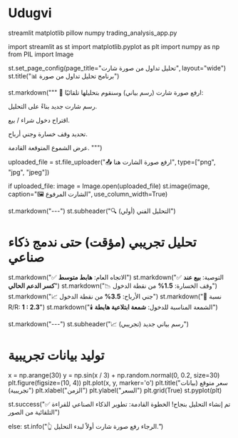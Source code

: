 # Udugvi
streamlit matplotlib pillow numpy
trading_analysis_app.py

import streamlit as st import matplotlib.pyplot as plt import numpy as np from PIL import Image

st.set_page_config(page_title="تحليل تداول من صورة شارت", layout="wide") st.title("📊 برنامج تحليل تداول من صورة")

st.markdown(""" 👋 ارفع صورة شارت (رسم بياني) وسنقوم بتحليلها تلقائيًا:

رسم شارت جديد بناءً على التحليل.

اقتراح دخول شراء / بيع.

تحديد وقف خسارة وجني أرباح.

عرض الشموع المتوقعة القادمة. """)


uploaded_file = st.file_uploader("📤 ارفع صورة الشارت هنا", type=["png", "jpg", "jpeg"])

if uploaded_file: image = Image.open(uploaded_file) st.image(image, caption="🖼️ الشارت المرفوع", use_column_width=True)

st.markdown("---")
st.subheader("🔍 التحليل الفني (أولي)")

# تحليل تجريبي (مؤقت) حتى ندمج ذكاء صناعي
st.markdown("✅ الاتجاه العام: **هابط متوسط**")
st.markdown("✅ التوصية: **بيع عند كسر الدعم الحالي**")
st.markdown("📉 وقف الخسارة: **1.5%** من نقطة الدخول")
st.markdown("📈 جني الأرباح: **3.5%** من نقطة الدخول")
st.markdown("🔁 نسبة R/R: **1 : 2.3**")
st.markdown("🕯️ الشمعة المناسبة للدخول: **شمعة ابتلاعية هابطة**")

st.markdown("---")
st.subheader("📈 رسم بياني جديد (تجريبي)")

# توليد بيانات تجريبية
x = np.arange(30)
y = np.sin(x / 3) + np.random.normal(0, 0.2, size=30)
plt.figure(figsize=(10, 4))
plt.plot(x, y, marker='o')
plt.title("سعر متوقع (بيانات تجريبية)")
plt.xlabel("الزمن")
plt.ylabel("السعر")
plt.grid(True)
st.pyplot(plt)

st.success("✅ تم إنشاء التحليل بنجاح! الخطوة القادمة: تطوير الذكاء الصناعي للقراءة التلقائية من الصور")

else: st.info("👆 الرجاء رفع صورة شارت أولاً لبدء التحليل.")

